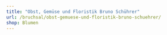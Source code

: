 ```yaml
---
title: "Obst, Gemüse und Floristik Bruno Schührer"
url: /bruchsal/obst-gemuese-und-floristik-bruno-schuehrer/
shop: Blumen
---
```


